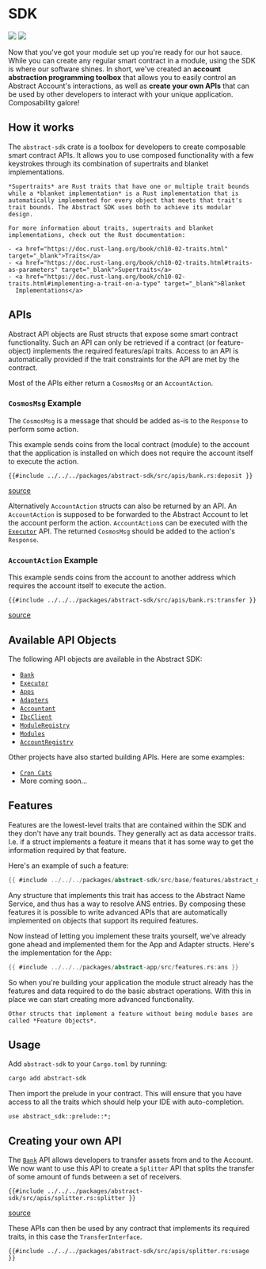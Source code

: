 # SDK

[![](https://docs.rs/abstract-sdk/badge.svg)](https://docs.rs/abstract-sdk) [![](https://img.shields.io/crates/v/abstract-sdk)](https://crates.io/crates/abstract-sdk)

Now that you've got your module set up you're ready for our hot sauce. While you can create any regular smart contract in a module, using the SDK is where our software shines. In short, we've created an **account abstraction programming toolbox** that allows you to easily control an Abstract Account's interactions, as well as **create your own APIs** that can be used by other developers to interact with your unique application. Composability galore!

## How it works

The `abstract-sdk` crate is a toolbox for developers to create composable smart contract APIs. It allows you to use composed functionality with a few keystrokes through its combination of supertraits and blanket implementations.

```admonish info
*Supertraits* are Rust traits that have one or multiple trait bounds while a *blanket implementation* is a Rust implementation that is automatically implemented for every object that meets that trait's trait bounds. The Abstract SDK uses both to achieve its modular design.

For more information about traits, supertraits and blanket implementations, check out the Rust documentation:

- <a href="https://doc.rust-lang.org/book/ch10-02-traits.html" target="_blank">Traits</a>
- <a href="https://doc.rust-lang.org/book/ch10-02-traits.html#traits-as-parameters" target="_blank">Supertraits</a>
- <a href="https://doc.rust-lang.org/book/ch10-02-traits.html#implementing-a-trait-on-a-type" target="_blank">Blanket
  Implementations</a>
```

## APIs

Abstract API objects are Rust structs that expose some smart contract functionality. Such an API can only be retrieved if a contract (or feature-object) implements the required features/api traits. Access to an API is automatically provided if the trait constraints for the API are met by the contract.

Most of the APIs either return a `CosmosMsg` or an `AccountAction`.

### `CosmosMsg` Example

 The `CosmosMsg` is a message that should be added as-is to the `Response` to perform some action.

This example sends coins from the local contract (module) to the account that the application is installed on which does not require the account itself to execute the action.

```rust,ignore
{{#include ../../../packages/abstract-sdk/src/apis/bank.rs:deposit }}
```
[source](https://github.com/AbstractSDK/abstract/blob/main/framework/packages/abstract-sdk/src/apis/bank.rs#L321)

Alternatively `AccountAction` structs can also be returned by an API. An `AccountAction` is supposed to be forwarded to the Abstract Account to let the account perform the action. `AccountAction`s can be executed with the [`Executor`](https://docs.rs/abstract-sdk/latest/abstract_sdk/struct.Executor.html) API. The returned `CosmosMsg` should be added to the action's `Response`.

### `AccountAction` Example

This example sends coins from the account to another address which requires the account itself to execute the action.

```rust,ignore
{{#include ../../../packages/abstract-sdk/src/apis/bank.rs:transfer }}
```
[source](https://github.com/AbstractSDK/abstract/blob/main/framework/packages/abstract-sdk/src/apis/bank.rs#L277)

## Available API Objects

The following API objects are available in the Abstract SDK:

- <a href="https://docs.rs/abstract-sdk/latest/abstract_sdk/struct.Bank.html" target="_blank">`Bank`</a>
- <a href="https://docs.rs/abstract-sdk/latest/abstract_sdk/struct.Executor.html" target="_blank">`Executor`</a>
- <a href="https://docs.rs/abstract-sdk/latest/abstract_sdk/struct.Apps.html" target="_blank">`Apps`</a>
- <a href="https://docs.rs/abstract-sdk/latest/abstract_sdk/struct.Adapters.html" target="_blank">`Adapters`</a>
- <a href="https://docs.rs/abstract-sdk/latest/abstract_sdk/struct.Accountant.html" target="_blank">`Accountant`</a>
- <a href="https://docs.rs/abstract-sdk/latest/abstract_sdk/struct.IbcClient.html" target="_blank">`IbcClient`</a>
- <a href="https://docs.rs/abstract-sdk/latest/abstract_sdk/struct.ModuleRegistry.html" target="_blank">`ModuleRegistry`</a>
- <a href="https://docs.rs/abstract-sdk/latest/abstract_sdk/struct.Modules.html" target="_blank">`Modules`</a>
- <a href="https://docs.rs/abstract-sdk/latest/abstract_sdk/struct.AccountRegistry.html" target="_blank">`AccountRegistry`</a>

Other projects have also started building APIs. Here are some examples:

- <a href="https://github.com/CronCats/abstract-croncat-app/blob/main/src/api.rs" target="_blank">`Cron Cats`</a>
- More coming soon...

## Features

Features are the lowest-level traits that are contained within the SDK and they don't have any trait bounds. They
generally act as data accessor traits. I.e. if a struct implements a feature it means that it has some way to get the
information required by that feature.

Here's an example of such a feature:

```rust
{{ #include ../../../packages/abstract-sdk/src/base/features/abstract_name_service.rs:ans }}
```

Any structure that implements this trait has access to the Abstract Name Service, and thus has a way to resolve ANS
entries. By composing these features it is possible to write advanced APIs that are automatically implemented on objects
that support its required features.

Now instead of letting you implement these traits yourself, we've already gone ahead and implemented them for the App
and Adapter structs. Here's the implementation for the App:

```rust
{{ #include ../../../packages/abstract-app/src/features.rs:ans }}
```

So when you're building your application the module struct already has the features and data required to do the basic
abstract operations. With this in place we can start creating more advanced functionality.

```admonish info
Other structs that implement a feature without being module bases are called *Feature Objects*.
```

## Usage

Add `abstract-sdk` to your `Cargo.toml` by running:

```bash
cargo add abstract-sdk
```

Then import the prelude in your contract. This will ensure that you have access to all the traits which should help your
IDE with auto-completion.

```rust,ignore
use abstract_sdk::prelude::*;
```

## Creating your own API

The <a href="https://docs.rs/abstract-sdk/latest/abstract_sdk/struct.Bank.html" target="_blank">`Bank`</a> API allows developers to transfer assets from and to the Account. We now want to use this API to create a `Splitter` API that splits the transfer of some amount of funds between a set of receivers.

```rust,ignore
{{#include ../../../packages/abstract-sdk/src/apis/splitter.rs:splitter }}
```

<a href="https://github.com/AbstractSDK/abstract/blob/main/framework/packages/abstract-sdk/src/apis/splitter.rs" target="_blank">source</a>

These APIs can then be used by any contract that implements its required traits, in this case the `TransferInterface`.

```rust,ignore
{{#include ../../../packages/abstract-sdk/src/apis/splitter.rs:usage }}
```
